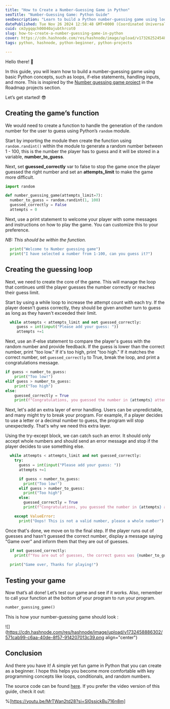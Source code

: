 ```yaml
---
title: "How to Create a Number-Guessing Game in Python"
seoTitle: "Number-Guessing Game: Python Guide"
seoDescription: "Learn to build a Python number-guessing game using loops, if-else statements, and random numbers with this beginner-friendly guide. "
datePublished: Tue Nov 26 2024 12:58:48 GMT+0000 (Coordinated Universal Time)
cuid: cm3ygqqch00040ajubthrcot0
slug: how-to-create-a-number-guessing-game-in-python
cover: https://cdn.hashnode.com/res/hashnode/image/upload/v1732625245486/a5ba5510-adc6-4a6a-aa82-d5941b734b28.png
tags: python, hashnode, python-beginner, python-projects

---
```


Hello there! 👋

In this guide, you will learn how to build a number-guessing game using basic Python concepts, such as loops, if-else statements, handling inputs, and more. This is inspired by the [Number guessing game project](https://roadmap.sh/projects/number-guessing-game) in the Roadmap projects section.

Let’s get started! 😎

## Creating the game’s function

We would need to create a function to handle the generation of the random number for the user to guess using Python’s `random` module.

Start by importing the module then create the function using `random.randint()` within the module to generate a random number between 1 - 100, this is the number the player has to guess and it will be stored in a variable, **number\_to\_guess**.

Next, set **guessed\_correctly** var to false to stop the game once the player guessed the right number and set an **attempts\_limit** to make the game more difficult.

```python
import random

def number_guessing_game(attempts_limit=7):
  number_to_guess = random.randint(1, 100)
  guessed_correctly = False
  attempts = 0
```

Next, use a print statement to welcome your player with some messages and instructions on how to play the game. You can customize this to your preference.

*NB: This should be within the function.*

```python
  print("Welcome to Number guessing game")
  print("I have selected a number from 1-100, can you guess it?")
```

## Creating the guessing loop

Next, we need to create the core of the game. This will manage the loop that continues until the player guesses the number correctly or reaches their guess limit.

Start by using a while loop to increase the attempt count with each try. If the player doesn't guess correctly, they should be given another turn to guess as long as they haven't exceeded their limit.

```python
  while attempts < attempts_limit and not guessed_correctly:
     guess = int(input("Please add your guess: "))
     attempts +=1
```

Next, use an if-else statement to compare the player's guess with the random number and provide feedback. If the guess is lower than the correct number, print "too low." If it's too high, print "too high." If it matches the correct number, set `guessed_correctly` to True, break the loop, and print a congratulations message.

```python
if guess < number_to_guess:
    print("Too low!")
elif guess > number_to_guess:
    print("Too high")
else:
    guessed_correctly = True
    print(f"Congratulations, you guessed the number in {attempts} attempts")
```

Next, let's add an extra layer of error handling. Users can be unpredictable, and many might try to break your program. For example, if a player decides to use a letter or a decimal number to guess, the program will stop unexpectedly. That's why we need this extra layer.

Using the try-except block, we can catch such an error. It should only accept whole numbers and should send an error message and stop if the player decides to use something else.

```python
  while attempts < attempts_limit and not guessed_correctly:
    try:
      guess = int(input("Please add your guess: "))
      attempts +=1

      if guess < number_to_guess:
        print("Too low!")
      elif guess > number_to_guess:
        print("Too high")
      else:
        guessed_correctly = True
        print(f"Congratulations, you guessed the number in {attempts} attempts")

    except ValueError:
      print("Oops! This is not a valid number, please a whole number")
```

Once that's done, we move on to the final step. If the player runs out of guesses and hasn't guessed the correct number, display a message saying "Game over" and inform them that they are out of guesses.

```python
  if not guessed_correctly:
    print(f"You are out of guesses, the correct guess was {number_to_guess}")
  
  print("Game over, Thanks for playing!")
```

## Testing your game

Now that’s all done! Let’s test our game and see if it works. Also, remember to call your function at the bottom of your program to run your program.

```python
number_guessing_game()
```

This is how your number-guessing game should look :

![](https://cdn.hashnode.com/res/hashnode/image/upload/v1732458886302/571cab99-c6aa-40de-8f57-914207013c39.png align="center")

## Conclusion

And there you have it! A simple yet fun game in Python that you can create as a beginner. I hope this helps you become more comfortable with key programming concepts like loops, conditionals, and random numbers.

The source code can be found [here](https://github.com/Sophyia7/Python-Tutorials). If you prefer the video version of this guide, check it out:

%[https://youtu.be/MrTWan2td28?si=Sl0ssjckBu716n8m]